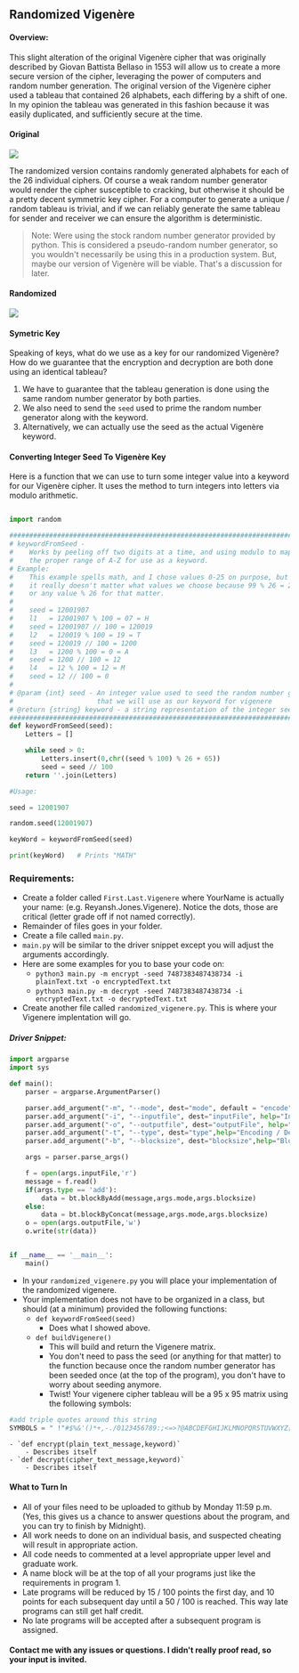 ## Randomized Vigenère

#### Overview:

This slight alteration of the original Vigenère cipher that was originally described by Giovan Battista Bellaso in 1553 will allow us to create a more secure version of the cipher, leveraging the power of computers and random number generation. The original version of the Vigenère cipher used a tableau that contained 26 alphabets, each differing by a shift of one. In my opinion the tableau was generated in this fashion because it was easily duplicated, and sufficiently secure at the time. 

#### Original

![](http://f.cl.ly/items/3K011s3A2y3d1R2z2t1m/Screen%20Shot%202015-07-22%20at%205.39.26%20PM.png)

The randomized version contains randomly generated alphabets for each of the 26 individual ciphers. Of course a weak random number generator would render the cipher susceptible to cracking, but otherwise it should be a pretty decent symmetric key cipher. For a computer to generate a unique / random tableau is trivial, and if we can reliably generate the same tableau for sender and receiver we can ensure the algorithm is deterministic. 

> Note: Were using the stock random number generator provided by python. This is considered a pseudo-random number generator, so you wouldn't necessarily be using this in a production system. But, maybe our version of Vigenère will be viable. That's a discussion for later.

#### Randomized

![](http://f.cl.ly/items/0o2D0x2m2x2O2A182I3V/vigenere_randomized.png)

#### Symetric Key

Speaking of keys, what do we use as a key for our randomized Vigenère? How do we guarantee that the encryption and decryption are both done using an identical tableau? 

1. We have to guarantee that the tableau generation is done using the same random number generator by both parties.
2. We also need to send the `seed` used to prime the random number generator along with the keyword. 
3. Alternatively, we can actually use the seed as the actual Vigenère keyword.

#### Converting Integer Seed To Vigenère Key

Here is a function that we can use to turn some integer value into a keyword for our Vigenère cipher. It uses the method to turn integers into letters via modulo arithmetic.

```python

import random

#############################################################################
# keywordFromSeed -
#    Works by peeling off two digits at a time, and using modulo to map it into
#    the proper range of A-Z for use as a keyword.
# Example:
#    This example spells math, and I chose values 0-25 on purpose, but
#    it really doesn't matter what values we choose because 99 % 26 = 21 or 'V' 
#    or any value % 26 for that matter.
#
#    seed = 12001907
#    l1   = 12001907 % 100 = 07 = H
#    seed = 12001907 // 100 = 120019
#    l2   = 120019 % 100 = 19 = T
#    seed = 120019 // 100 = 1200
#    l3   = 1200 % 100 = 0 = A
#    seed = 1200 // 100 = 12
#    l4   = 12 % 100 = 12 = M
#    seed = 12 // 100 = 0
#
# @param {int} seed - An integer value used to seed the random number generator
#                     that we will use as our keyword for vigenere
# @return {string} keyword - a string representation of the integer seed
#############################################################################
def keywordFromSeed(seed):
    Letters = []

    while seed > 0:
        Letters.insert(0,chr((seed % 100) % 26 + 65))
        seed = seed // 100
    return ''.join(Letters)

#Usage:

seed = 12001907

random.seed(12001907)

keyWord = keywordFromSeed(seed)

print(keyWord)   # Prints "MATH"

```

### Requirements:

- Create a folder called `First.Last.Vigenere` where YourName is actually your name: (e.g. Reyansh.Jones.Vigenere). Notice the dots, those are critical (letter grade off if not named correctly).
- Remainder of files goes in your folder.
- Create a file called `main.py`.
- `main.py` will be similar to the driver snippet except you will adjust the arguments accordingly.
- Here are some examples for you to base your code on: 
     - `python3 main.py -m encrypt -seed 7487383487438734 -i plainText.txt -o encryptedText.txt`
     - `python3 main.py -m decrypt -seed 7487383487438734 -i encryptedText.txt -o decryptedText.txt`
- Create another file called `randomized_vigenere.py`. This is where your Vigenere implentation will go.

##### Driver Snippet:
```python
import argparse
import sys

def main():
    parser = argparse.ArgumentParser()

    parser.add_argument("-m", "--mode", dest="mode", default = "encode", help="Encode or Decode")
    parser.add_argument("-i", "--inputfile", dest="inputFile", help="Input Name")
    parser.add_argument("-o", "--outputfile", dest="outputFile", help="Output Name")
    parser.add_argument("-t", "--type", dest="type",help="Encoding / Decoding mode [add,concat]")
    parser.add_argument("-b", "--blocksize", dest="blocksize",help="Blocksize for encoding / decoding")

    args = parser.parse_args()

    f = open(args.inputFile,'r')
    message = f.read()
    if(args.type == 'add'):
        data = bt.blockByAdd(message,args.mode,args.blocksize)
    else:
        data = bt.blockByConcat(message,args.mode,args.blocksize)
    o = open(args.outputFile,'w')
    o.write(str(data))


if __name__ == '__main__':
    main()
```
- In your `randomized_vigenere.py` you will place your implementation of the randomized vigenere.
- Your implementation does not have to be organized in a class, but should (at a minimum) provided the following functions:
    - `def keywordFromSeed(seed)`
        - Does what I showed above. 
    - `def buildVigenere()`
        - This will build and return the Vigenere matrix. 
        - You don't need to pass the seed (or anything for that matter) to the function because once the random number generator has been seeded once (at the top of the program), you don't have to worry about seeding anymore.
        - Twist! Your vigenere cipher tableau will be a 95 x 95 matrix using the following symbols:

```python
#add triple quotes around this string
SYMBOLS = " !"#$%&'()*+,-./0123456789:;<=>?@ABCDEFGHIJKLMNOPQRSTUVWXYZ[\] ^_`abcdefghijklmnopqrstuvwxyz{|}~"
```
    - `def encrypt(plain_text_message,keyword)`
        - Describes itself
    - `def decrypt(cipher_text_message,keyword)`
        - Describes itself
        
        
#### What to Turn In
- All of your files need to be uploaded to github by Monday 11:59 p.m. (Yes, this gives us a chance to answer questions about the program, and you can try to finish by Midnight).
- All work needs to done on an individual basis, and suspected cheating will result in appropriate action.
- All code needs to commented at a level appropriate upper level and graduate work.
- A name block will be at the top of all your programs just like the requirements in program 1. 
- Late programs will be reduced by 15 / 100 points the first day, and 10 points for each subsequent day until a 50 / 100 is reached. This way late programs can still get half credit. 
- No late programs will be accepted after a subsequent program is assigned.




#### Contact me with any issues or questions. I didn't really proof read, so your input is invited.

